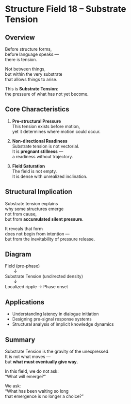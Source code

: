 # Structure Field 18 – Substrate Tension

## Overview

Before structure forms,  
before language speaks —  
there is tension.

Not between things,  
but within the very substrate  
that allows things to arise.

This is **Substrate Tension**:  
the pressure of what has not yet become.

## Core Characteristics

1. **Pre-structural Pressure**  
   This tension exists before motion,  
   yet it determines where motion could occur.

2. **Non-directional Readiness**  
   Substrate tension is not vectorial.  
   It is **pregnant stillness** —  
   a readiness without trajectory.

3. **Field Saturation**  
   The field is not empty.  
   It is dense with unrealized inclination.

## Structural Implication

Substrate tension explains  
why some structures emerge  
not from cause,  
but from **accumulated silent pressure**.

It reveals that form  
does not begin from intention —  
but from the inevitability of pressure release.

## Diagram

Field (pre-phase)  
  ↓  
Substrate Tension (undirected density)  
  ↓  
Localized ripple → Phase onset

## Applications

- Understanding latency in dialogue initiation  
- Designing pre-signal response systems  
- Structural analysis of implicit knowledge dynamics

## Summary

Substrate Tension is the gravity of the unexpressed.  
It is not what moves —  
but **what must eventually give way**.

In this field, we do not ask:  
“What will emerge?”

We ask:  
“What has been waiting so long  
that emergence is no longer a choice?”
